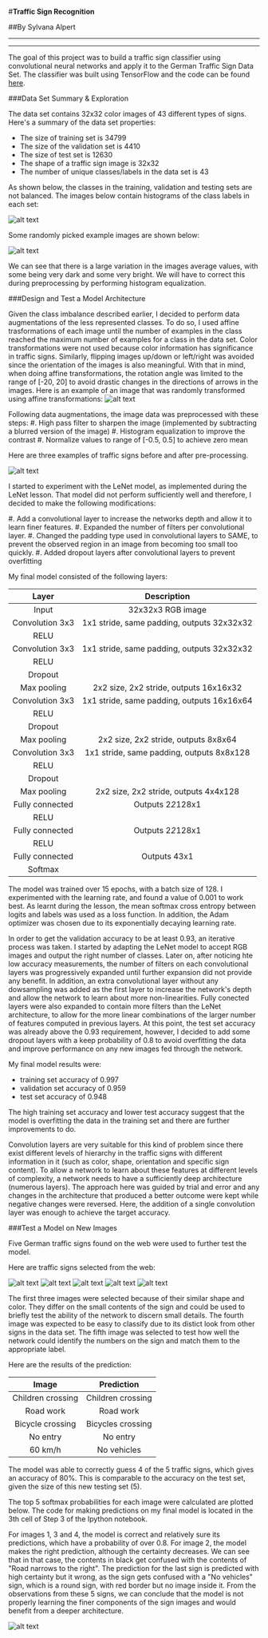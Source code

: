 #**Traffic Sign Recognition** 

##By Sylvana Alpert

---


[//]: # (Image References)

[image1]: ./examples/visualization.jpg "Visualization"
[image2]: ./examples/grayscale.jpg "Grayscaling"
[image3]: ./examples/random_noise.jpg "Random Noise"
[image4]: ./examples/placeholder.png "Traffic Sign 1"
[image5]: ./examples/placeholder.png "Traffic Sign 2"
[image6]: ./examples/placeholder.png "Traffic Sign 3"
[image7]: ./examples/placeholder.png "Traffic Sign 4"
[image8]: ./examples/placeholder.png "Traffic Sign 5"

---

The goal of this project was to build a traffic sign classifier using convolutional neural networks and apply it to the German Traffic Sign Data Set. The classifier was built using TensorFlow and the code can be found [here](https://github.com/sylvanaalpert/CarND-TrafficSigns-P2/blob/master/Traffic_Sign_Classifier.ipynb).

###Data Set Summary & Exploration

The data set contains 32x32 color images of 43 different types of signs. Here's a summary of the data set properties: 

* The size of training set is 34799
* The size of the validation set is 4410
* The size of test set is 12630
* The shape of a traffic sign image is 32x32
* The number of unique classes/labels in the data set is 43

As shown below, the classes in the training, validation and testing sets are not balanced. The images below contain histograms of the 
class labels in each set: 

![alt text][image1]

Some randomly picked example images are shown below:

![alt text][image1]

We can see that there is a large variation in the images average values, with some being very dark and some very bright. We will have to correct this during preprocessing by performing histogram equalization. 


###Design and Test a Model Architecture

Given the class imbalance described earlier, I decided to perform data augmentations of the less represented classes. To do so, I used affine trasformations of each image until the number of examples in the class reached the maximum number of examples for a class in the data set. Color transformations were not used because color information has significance in traffic signs. Similarly, flipping images up/down or left/right was avoided since the orientation of the images is also meaningful. With that in mind, when doing affine transformations, the rotation angle was limited to the range of [-20, 20] to avoid drastic changes in the directions of arrows in the images. 
Here is an example of an image that was randomly transformed using affine transformations: 
![alt text][image2]

Following data augmentations, the image data was preprocessed with these steps: 
#. High pass filter to sharpen the image (implemented by subtracting a blurred version of the image)
#. Histogram equalization to improve the contrast
#. Normalize values to range of [-0.5, 0.5] to achieve zero mean


Here are three examples of traffic signs before and after pre-processing.

![alt text][image2]


I started to experiment with the LeNet model, as implemented during the LeNet lesson. That model did not perform sufficiently well and therefore, I decided to make the following modifications: 

#. Add a convolutional layer to increase the networks depth and allow it to learn finer features. 
#. Expanded the number of filters per convolutional layer.
#. Changed the padding type used in convolutional layers to SAME, to prevent the observed region in an image from becoming too small too quickly.
#. Added dropout layers after convolutional layers to prevent overfitting

My final model consisted of the following layers:

| Layer         		|     Description	        					| 
|:---------------------:|:---------------------------------------------:| 
| Input         		| 32x32x3 RGB image   							| 
| Convolution 3x3     	| 1x1 stride, same padding, outputs 32x32x32 	|
| RELU					|												|
| Convolution 3x3     	| 1x1 stride, same padding, outputs 32x32x32 	|
| RELU					|												|
| Dropout				|												|
| Max pooling	      	| 2x2 size, 2x2 stride,  outputs 16x16x32 		|
| Convolution 3x3	    | 1x1 stride, same padding, outputs 16x16x64	|
| RELU					|												|
| Dropout				|												|
| Max pooling	      	| 2x2 size, 2x2 stride,  outputs 8x8x64 		|
| Convolution 3x3	    | 1x1 stride, same padding, outputs 8x8x128		|
| RELU					|												|
| Dropout				|												|
| Max pooling	      	| 2x2 size, 2x2 stride,  outputs 4x4x128 		|
| Fully connected		| Outputs 2*2*128x1								|
| RELU					|												|
| Fully connected		| Outputs 2*2*128x1								|
| RELU					|												|
| Fully connected		| Outputs 43x1									|
| Softmax				| 	        									|



The model was trained over 15 epochs, with a batch size of 128. I experimented with the learning rate, and found a value of 0.001 to work best. As learnt during the lesson, the mean softmax cross entropy between logits and labels was used as a loss function. In addition, the Adam optimizer was chosen due to its exponentially decaying learning rate. 


In order to get the validation accuracy to be at least 0.93, an iterative process was taken. I started by adapting the LeNet model to accept RGB images and output the right number of classes. Later on, after noticing hte low accuracy measurements, the number of filters on each convolutional layers was progressively expanded until further expansion did not provide any benefit. In addition, an extra convolutional layer without any dowsampling was added as the first layer to increase the network's depth and allow the network to learn about more non-linearities. Fully conected layers were also expanded to contain more filters than the LeNet architecture, to allow for the more linear combinations of the larger number of features computed in previous layers. At this point, the test set accuracy was already above the 0.93 requirement, however, I decided to add some dropout layers with a keep probability of 0.8 to avoid overfitting the data and improve performance on any new images fed through the network. 

My final model results were:
* training set accuracy of 0.997
* validation set accuracy of 0.959
* test set accuracy of 0.948

The high training set accuracy and lower test accuracy suggest that the model is overfitting the data in the training set and there are further improvements to do. 

Convolution layers are very suitable for this kind of problem since there exist different levels of hierarchy in the traffic signs with different information in it (such as color, shape, orientation and specific sign content). To allow a network to learn about these features at different levels of complexity, a network needs to have a sufficiently deep architecture (numerous layers). The approach here was guided by trial and error and any changes in the architecture that produced a better outcome were kept while negative changes were reversed. Here, the addition of a single convolution layer was enough to achieve the target accuracy.  
 

###Test a Model on New Images

Five German traffic signs found on the web were used to further test the model. 

Here are traffic signs selected from the web:

![alt text][image4] ![alt text][image5] ![alt text][image6] 
![alt text][image7] ![alt text][image8]

The first three images were selected because of their similar shape and color. They differ on the small contents of the sign and could be used to briefly test the ability of the network to discern small details. The fourth image was expected to be easy to classify due to its distict look from other signs in the data set. The fifth image was selected to test how well the network could identify the numbers on the sign and match them to the appropriate label. 

Here are the results of the prediction:

| Image			        |     Prediction	        					| 
|:---------------------:|:---------------------------------------------:| 
| Children crossing    	| Children crossing   							| 
| Road work   			| Road work										|
| Bicycle crossing		| Bicycles crossing								|
| No entry	      		| No entry						 				|
| 60 km/h 				| No vehicles 	      							|


The model was able to correctly guess 4 of the 5 traffic signs, which gives an accuracy of 80%. This is comparable to the accuracy on the test set, given the size of this new testing set (5). 

The top 5 softmax probabilities for each image were calculated are plotted below. 
The code for making predictions on my final model is located in the 3th cell of Step 3 of the Ipython notebook.

For images 1, 3 and 4, the model is correct and relatively sure its predictions, which have a probability of over 0.8.  For image 2, the model makes the right prediction, although the certainty decreases. We can see that in that case, the contents in black get confused with the contents of "Road narrows to the right". The prediction for the last sign is predicted with high certainty but it wrong, as the sign gets confused with a "No vehicles" sign, which is a round sign, with red border but no image inside it. 
From the observations from these 5 signs, we can conclude that the model is not properly learning the finer components of the sign images and would benefit from a deeper architecture. 

![alt text][image8]



